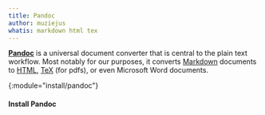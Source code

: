 ```yaml
---
title: Pandoc
author: muziejus
whatis: markdown html tex
---
```


[**Pandoc**](https://pandoc.org) is a universal document converter that is
central to the plain text workflow. Most notably for our purposes, it converts
[Markdown](/whatis/markdown) documents to [HTML](/whatis/html), [TeX](/whatis/tex) (for
pdfs), or even Microsoft Word documents.

{:module="install/pandoc"}
#### Install Pandoc
